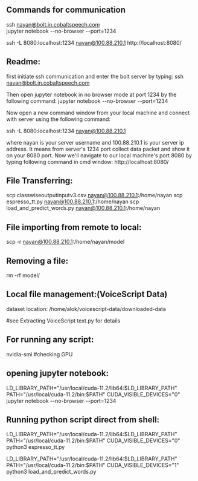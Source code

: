 
Commands for communication
--------------------------------
ssh nayan@bolt.in.cobaltspeech.com      
jupyter notebook --no-browser --port=1234

ssh -L 8080:localhost:1234 nayan@100.88.210.1
http://localhost:8080/



Readme:
----------------------
first initiate ssh communication and enter the bolt server by typing: 
ssh nayan@bolt.in.cobaltspeech.com 

Then open jupyter notebook in no browser mode at port 1234 by the following command:
jupyter notebook --no-browser --port=1234


Now open a new command window from your local machine and connect with server using the following command:

ssh -L 8080:localhost:1234 nayan@100.88.210.1

where nayan is your server username and 100.88.210.1 is your server ip address. It means from server's 1234 port collect data packet and show it on your 8080 port. Now we'll navigate to our local machine's port 8080 by typing following command in cmd window:
http://localhost:8080/


File Transferring:
----------------------
scp classwiseoutputinputv3.csv nayan@100.88.210.1:/home/nayan
scp espresso_tt.py nayan@100.88.210.1:/home/nayan
scp load_and_predict_words.py nayan@100.88.210.1:/home/nayan

File importing from remote to local:
------------------------------------
scp -r nayan@100.88.210.1:/home/nayan/model

Removing a file:
----------------------
rm -rf model/


Local file management:(VoiceScript Data)
-------------------------------
dataset location: /home/alok/voicescript-data/downloaded-data

#see Extracting VoiceScript text.py for details



For running any script:
-----------------------
nvidia-smi          #checking GPU


opening jupyter notebook:
---------------------------------
LD_LIBRARY_PATH="/usr/local/cuda-11.2/lib64:$LD_LIBRARY_PATH" PATH="/usr/local/cuda-11.2/bin:$PATH" CUDA_VISIBLE_DEVICES="0" jupyter notebook --no-browser --port=1234

Running python script direct from shell:
-----------------------------------------------
LD_LIBRARY_PATH="/usr/local/cuda-11.2/lib64:$LD_LIBRARY_PATH" PATH="/usr/local/cuda-11.2/bin:$PATH" CUDA_VISIBLE_DEVICES="0" python3 espresso_tt.py


LD_LIBRARY_PATH="/usr/local/cuda-11.2/lib64:$LD_LIBRARY_PATH" PATH="/usr/local/cuda-11.2/bin:$PATH" CUDA_VISIBLE_DEVICES="1" python3 load_and_predict_words.py
